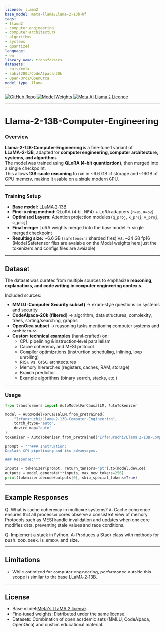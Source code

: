 ```yaml
---
license: llama2
base_model: meta-llama/Llama-2-13b-hf
tags:
- llama2
- computer-engineering
- computer-architecture
- algorithms
- systems
- quantized
language:
- en
library_name: transformers
datasets:
- cais/mmlu
- sahil2801/CodeAlpaca-20k
- Open-Orca/OpenOrca
model_type: llama
---
```


[![GitHub Repo](https://img.shields.io/badge/GitHub-Repo-181717?style=for-the-badge&logo=github)](https://github.com/IrfanUruchi/Llama-2-13B-Computer-Engineering-)
[![Model Weights](https://img.shields.io/badge/🤗-Model_Weights-FFD21F?style=for-the-badge)](https://huggingface.co/Irfanuruchi/Llama-2-13B-Computer-Engineering)
[![Meta AI Llama 2 Licence](https://img.shields.io/badge/License-Apache_2.0-blue.svg?style=for-the-badge)](https://huggingface.co/meta-llama/Llama-2-13b-hf)

---

# Llama-2-13B-Computer-Engineering

### Overview

**Llama-2-13B-Computer-Engineering** is a fine‑tuned variant of **LLaMA‑2‑13B**, adapted for **computer engineering, computer architecture, systems, and algorithms**.  
The model was trained using **QLoRA (4‑bit quantization)**, then merged into a single checkpoint.  
This allows **13B‑scale reasoning** to run in ~6.6 GB of storage and ~16GB of GPU memory, making it usable on a single modern GPU.

---

### Training Setup
- **Base model:** [LLaMA‑2‑13B](https://huggingface.co/meta-llama/Llama-2-13b-hf)  
- **Fine‑tuning method:** QLoRA (4‑bit NF4) + LoRA adapters (`r=16`, `α=32`)  
- **Optimized Layers:** Attention projection modules (`q_proj`, `k_proj`, `v_proj`, `o_proj`)  
- **Final merge:** LoRA weights merged into the base model → single merged checkpoint  
- **Resulting size:** ~6.6 GB (`safetensors` sharded files) vs. ~24 GB fp16 
(Model Safetensor files are avaiable on the Model weights here just the tokenizers and configs files are avaiable)

---

## Dataset
The dataset was curated from multiple sources to emphasize **reasoning, explanations, and code writing in computer engineering contexts**.  

Included sources:
- **MMLU (Computer Security subset)** → exam‑style questions on systems and security  
- **CodeAlpaca‑20k (filtered)** → algorithm, data structures, complexity, trees, sorting/searching, graphs  
- **OpenOrca subset** → reasoning tasks mentioning computer systems and architecture  
- **Custom technical examples** (hand‑crafted) on:
  - CPU pipelining & instruction‑level parallelism  
  - Cache coherency and MESI protocol  
  - Compiler optimizations (instruction scheduling, inlining, loop unrolling)  
  - RISC vs. CISC architectures  
  - Memory hierarchies (registers, caches, RAM, storage)  
  - Branch prediction  
  - Example algorithms (binary search, stacks, etc.)  


---

### Usage


```python
from transformers import AutoModelForCausalLM, AutoTokenizer

model = AutoModelForCausalLM.from_pretrained(
    "Irfanuruchi/Llama-2-13B-Computer-Engineering",
    torch_dtype="auto",
    device_map="auto"
)
tokenizer = AutoTokenizer.from_pretrained("Irfanuruchi/Llama-2-13B-Computer-Engineering")

prompt = """### Instruction:
Explain CPU pipelining and its advantages.

### Response:"""

inputs = tokenizer(prompt, return_tensors="pt").to(model.device)
outputs = model.generate(**inputs, max_new_tokens=256)
print(tokenizer.decode(outputs[0], skip_special_tokens=True))

```

---

## Example Responses

Q: What is cache coherency in multicore systems?
A: Cache coherence ensures that all processor cores observe a consistent view of memory. Protocols such as MESI handle invalidation and updates when one core modifies data, preventing stale values and race conditions.

Q: Implement a stack in Python.
A: Produces a Stack class with methods for push, pop, peek, is_empty, and size.

---


## Limitations

- While optimized for computer engineering, performance outside this scope is similar to the base LLaMA‑2‑13B.

---

## License

- Base model:[Meta's LLaMA 2 license](https://huggingface.co/meta-llama/Llama-2-13b-hf).
- Fine‑tuned weights: Distributed under the same license.
- Datasets: Combination of open academic sets (MMLU, CodeAlpaca, OpenOrca) and custom educational material.
